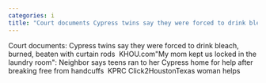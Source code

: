 ```yaml
---
categories: i
title: "Court documents Cypress twins say they were forced to drink bleach burned beaten with curtain rods  KHOUcom"
---
```

Court documents: Cypress twins say they were forced to drink bleach, burned, beaten with curtain rods&nbsp;&nbsp;KHOU.com"My mom kept us locked in the laundry room": Neighbor says teens ran to her Cypress home for help after breaking free from handcuffs&nbsp;&nbsp;KPRC Click2HoustonTexas woman helps